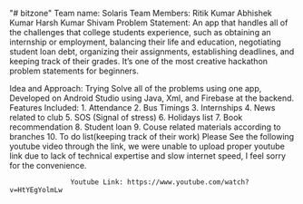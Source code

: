 "# bitzone" 
Team name: Solaris
Team Members: Ritik Kumar
              Abhishek Kumar
              Harsh Kumar
              Shivam
Problem Statement: An app that handles all of the challenges that college students experience, such as obtaining an internship or employment, balancing their life and education, negotiating student loan debt, organizing their assignments, establishing deadlines, and keeping track of their grades. It’s one of the most creative hackathon problem statements for beginners.

Idea and Approach: Trying Solve all of the problems using one app, Developed on Android Studio using Java, Xml, and Firebase at the backend.
Features Included: 1. Attendance
                   2. Bus Timings
                   3. Internships
                   4. News related to club
                   5. SOS (Signal of stress)
                   6. Holidays list
                   7. Book recommendation
                   8. Student loan
                   9. Couse related materials according to branches
                   10. To do list(keeping track of their work)
                   Please See the following youtube video through the link, we were unable to upload proper youtube link due to lack of 
                   technical expertise and slow internet speed, I feel sorry for the convenience. 
                   
                 
                   
                   Youtube Link: https://www.youtube.com/watch?v=HtYEgYolmLw
                   
